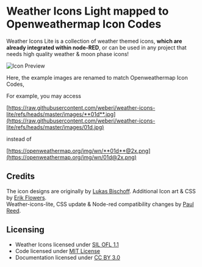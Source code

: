 # Weather Icons Light mapped to Openweathermap Icon Codes



Weather Icons Lite is a collection of weather themed icons, **which are already integrated within node-RED**, or can be used in any project that needs high quality weather & moon phase icons!

![Icon Preview](images/example.PNG)


Here, the example images are renamed to match Openweathermap Icon Codes,

For example, you may access 

[https://raw.githubusercontent.com/weberi/weather-icons-lite/refs/heads/master/images/**01d**.jpg](https://raw.githubusercontent.com/weberi/weather-icons-lite/refs/heads/master/images/01d.jpg)

instead of 

[https://openweathermap.org/img/wn/**01d**@2x.png](https://openweathermap.org/img/wn/01d@2x.png)




## Credits

The icon designs are originally by [Lukas Bischoff](http://www.twitter.com/artill). Additional Icon art & CSS by [Erik Flowers](http://www.helloerik.com).  
Weather-icons-lite, CSS update & Node-red compatibility changes by [Paul Reed](https://github.com/Paul-Reed).

## Licensing

* Weather Icons licensed under [SIL OFL 1.1](http://scripts.sil.org/OFL)
* Code licensed under [MIT License](http://opensource.org/licenses/mit-license.html)
* Documentation licensed under [CC BY 3.0](http://creativecommons.org/licenses/by/3.0)
